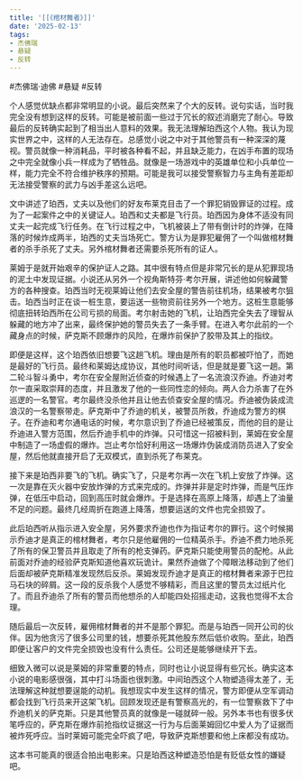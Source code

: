 ```yaml
---
title: '[[《棺材舞者》]]'
date: '2025-02-13'
tags:
- 杰佛瑞
- 悬疑
- 反转
---
```

#杰佛瑞·迪佛 #悬疑 #反转

个人感觉优缺点都非常明显的小说。最后突然来了个大的反转。说句实话，当时我完全没有想到这样的反转。可能是被前面一些过于冗长的叙述消磨完了耐心。导致最后的反转确实起到了相当出人意料的效果。我无法理解珀西这个人物。我认为现实世界之中，这样的人无法存在。总感觉小说之中对于其他警员有一种深深的蔑视。警员就像一种消耗品，平时被各种看不起，并且缺乏能力，在凶手布置的现场之中完全就像小兵一样成为了牺牲品。就像是一场游戏中的英雄单位和小兵单位一样，能力完全不符合维护秩序的预期。可能是我可以接受警察智力与主角有差距却无法接受警察的武力与凶手差这么远吧。

文中讲述了珀西，丈夫以及他们的好友布莱克目击了一个罪犯销毁罪证的过程。成为了一起案件之中的关键证人。珀西和丈夫都是飞行员。珀西因为身体不适没有同丈夫一起完成飞行任务。在飞行过程之中，飞机被装上了带有倒计时的炸弹，在降落的时候炸成两半，珀西的丈夫当场死亡。警方认为是罪犯雇佣了一个叫做棺材舞者的杀手杀死了丈夫。另外棺材舞者还需要杀死所有的证人。

莱姆于是就开始艰辛的保护证人之路。其中很有特点但是非常冗长的是从犯罪现场的泥土中发现证据。小说还从另外一个视角斯特芬·考尔开展，讲述他如何躲藏警方的各种搜查。珀西当时无视莱姆让他们去安全屋的警告前往机场，结果被考尔狙击。珀西当时正在谈一桩生意，要运送一些物资前往另外一个地方。这桩生意能够彻底扭转珀西所在公司亏损的局面。考尔射击她的飞机，让珀西完全失去了理智从躲藏的地方冲了出来，最终保护她的警员失去了一条手臂。在进入考尔此前的一个藏身点的时候，萨克斯不顾爆炸的风险，在爆炸前保护了胶带及其上的指纹。

即便是这样，这个珀西依旧想要飞这趟飞机。理由是所有的职员都被吓怕了，而她是最好的飞行员。最终和莱姆达成协议，其他时间听话，但是就是要飞这一趟。第二轮斗智斗勇中，考尔在安全屋附近侦查的时候遇上了一名流浪汉乔迪。乔迪对考尔一直采取崇拜的态度，并且激发了他的一些同性恋的倾向。两人合力杀害了在外巡逻的一名警官。考尔最终没杀他并且让他去侦查安全屋的情况。乔迪被伪装成流浪汉的一名警察带走。萨克斯中了乔迪的机关，被警员所救，乔迪成为警方的棋子。在乔迪和考尔通电话的时候，考尔意识到了乔迪已经被策反，而他的目的是让乔迪进入警方范围，然后乔迪手机中的炸弹。只可惜这一招被料到，莱姆在安全屋中制造了一场虚假的爆炸。岂止考尔恰好利用这一场爆炸伪装成消防员进入了安全屋，然后他就直接开启了无双模式，直到杀死了布莱克。

接下来是珀西非要飞的飞机。确实飞了，只是考尔再一次在飞机上安放了炸弹。这一次是靠在灭火器中安放炸弹的方式来完成的。炸弹并非是定时炸弹，而是气压炸弹，在低压中启动，回到高压时就会爆炸。于是选择在高原上降落，却遇上了油量不足的问题。最终几经周折在跑道上降落，想要运送的文件也完全损毁了。

此后珀西听从指示进入安全屋，另外要求乔迪也作为指证考尔的罪行。这个时候揭示乔迪才是真正的棺材舞者，考尔只是他雇佣的一位精英杀手。乔迪不费力地杀死了所有的保卫警员并且取走了所有的枪支弹药。萨克斯只能使用警员的配枪。从此前面对乔迪的经验萨克斯知道他喜欢玩诡计。果然乔迪做了个障眼法移动到了他们后面却被萨克斯精准发现然后反杀。莱姆发现乔迪才是真正的棺材舞者来源于巴拉马石块的碎屑。这一段的反杀我个人感觉不够精彩，而且这里的警员太过纸片化了。而且乔迪杀了所有的警员而他想杀的人却能四处招摇走动，这我也觉得不太合理。

随后最后一次反转，雇佣棺材舞者的并不是那个罪犯。而是与珀西一同开公司的伙伴。因为他贪污了很多公司里的钱，想要杀死其他股东然后低价收购。至此，珀西即便让客户的文件完全损毁也没有什么责任。公司还是能够继续开下去。

细致入微可以说是莱姆的非常重要的特点，同时也让小说显得有些冗长。确实这本小说的电影感很强，其中打斗场面也很刺激。中间珀西这个人物塑造得太差了，无法理解这种就想要逞能的动机。我想现实中发生这样的情况，警方即便从空军调动都会找到飞行员来开这架飞机。回顾发现还是有警察高光的，有一位警察救下了中乔迪机关的萨克斯。只是其他警员真的就像是一碰就碎一般。另外本书也有很多伏笔呼应的，萨克斯在爆炸前抢指纹证据这一行为与后面莱姆回忆中爱人为了证据而被炸死呼应。当时莱姆可能完全吓疯了吧，导致萨克斯想要和他上床都没有成功。

这本书可能真的很适合拍出电影来。只是珀西这种塑造恐怕是有贬低女性的嫌疑吧。
